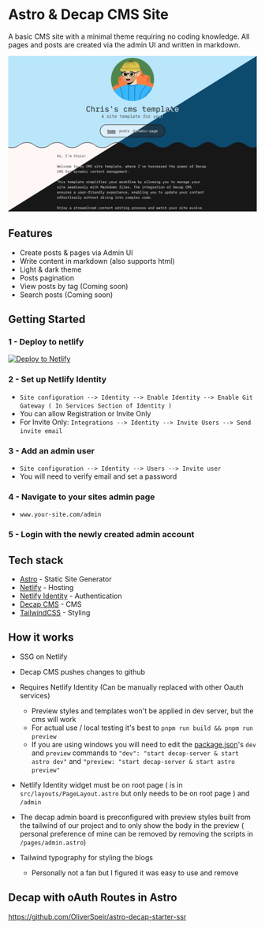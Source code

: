 # Astro & Decap CMS Site

A basic CMS site with a minimal theme requiring no coding knowledge. All pages and posts are created via the admin UI and written in markdown.


![screenshot](src/content/images/cms.png)

## Features
- Create posts & pages via Admin UI
- Write content in markdown (also supports html)
- Light & dark theme
- Posts pagination
- View posts by tag (Coming soon)
- Search posts (Coming soon)

## Getting Started

### 1 - Deploy to netlify
[![Deploy to Netlify](https://www.netlify.com/img/deploy/button.svg)](https://app.netlify.com/start/deploy?repository=https://github.com/christopher-aldred/astro-decap-cms-site)

### 2 - Set up Netlify Identity
  - `Site configuration --> Identity --> Enable Identity --> Enable Git Gateway ( In Services Section of Identity )`
  - You can allow Registration or Invite Only
  - For Invite Only: `Integrations --> Identity --> Invite Users --> Send invite email`

### 3 - Add an admin user
  - `Site configuration --> Identity --> Users --> Invite user`
  - You will need to verify email and set a password
    
### 4 - Navigate to your sites admin page
  - `www.your-site.com/admin`
   
### 5 - Login with the newly created admin account
 
## Tech stack

- [Astro](https://astro.build/) - Static Site Generator
- [Netlify](https://www.netlify.com/) - Hosting
- [Netlify Identity](https://www.netlify.com/products/identity/) - Authentication
- [Decap CMS](https://decapcms.org/) - CMS
- [TailwindCSS](https://tailwindcss.com/) - Styling

## How it works

- SSG on Netlify
- Decap CMS pushes changes to github
- Requires Netlify Identity (Can be manually replaced with other Oauth services)

  - Preview styles and templates won't be applied in dev server, but the cms will work
  - For actual use / local testing it's best to `pnpm run build && pnpm run preview`
  - If you are using windows you will need to edit the [package.json](./package.json)'s `dev` and `preview` commands to `"dev": "start decap-server & start astro dev"` and `"preview: "start decap-server & start astro preview"`

- Netlify Identity widget must be on root page ( is in `src/layouts/PageLayout.astro` but only needs to be on root page ) and `/admin`
- The decap admin board is preconfigured with preview styles built from the tailwind of our project and to only show the body in the preview ( personal preference of mine can be removed by removing the scripts in `/pages/admin.astro`)
- Tailwind typography for styling the blogs
  - Personally not a fan but I figured it was easy to use and remove

## Decap with oAuth Routes in Astro

https://github.com/OliverSpeir/astro-decap-starter-ssr
